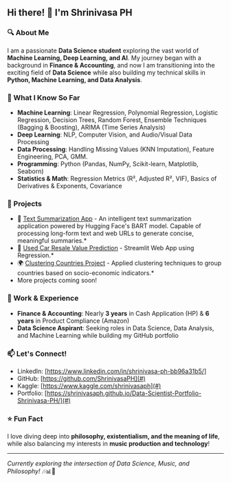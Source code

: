 ## Hi there! 👋 I'm Shrinivasa PH

### 🔍 About Me
I am a passionate **Data Science student** exploring the vast world of **Machine Learning, Deep Learning, and AI**. My journey began with a background in **Finance & Accounting**, and now I am transitioning into the exciting field of **Data Science** while also building my technical skills in **Python, Machine Learning, and Data Analysis**.

### 🧠 What I Know So Far
- **Machine Learning**: Linear Regression, Polynomial Regression, Logistic Regression, Decision Trees, Random Forest, Ensemble Techniques (Bagging & Boosting), ARIMA (Time Series Analysis)
- **Deep Learning**: NLP, Computer Vision, and Audio/Visual Data Processing
- **Data Processing**: Handling Missing Values (KNN Imputation), Feature Engineering, PCA, GMM.
- **Programming**: Python (Pandas, NumPy, Scikit-learn, Matplotlib, Seaborn)
- **Statistics & Math**: Regression Metrics (R², Adjusted R², VIF), Basics of Derivatives & Exponents, Covariance

### 🚀 Projects
- 🤖 [Text Summarization App](https://github.com/ShrinivasaPH/NLP-Summarizer) - An intelligent text summarization application powered by Hugging Face's BART model. Capable of processing long-form text and web URLs to generate concise, meaningful summaries.*
- 🔗 [Used Car Resale Value Prediction](https://github.com/ShrinivasaPH/Cars24-Resale-ML-Model) - Streamlit Web App using Regression.*
- 🌍 [Clustering Countries Project](https://github.com/ShrinivasaPH/ML-Clustering-Countries) - Applied clustering techniques to group countries based on socio-economic indicators.*
- More projects coming soon!

### 📌 Work & Experience
- **Finance & Accounting**: Nearly **3 years** in Cash Application (HP) & **6 years** in Product Compliance (Amazon)
- **Data Science Aspirant**: Seeking roles in Data Science, Data Analysis, and Machine Learning while building my GitHub portfolio

### 📫 Let's Connect!
- LinkedIn: [https://www.linkedin.com/in/shrinivasa-ph-bb96a31b5/]
- GitHub: [https://github.com/ShrinivasaPH](#)
- Kaggle: [https://www.kaggle.com/shrinivasaph](#)
- Portfolio: [https://shrinivasaph.github.io/Data-Scientist-Portfolio-Shrinivasa-PH/](#)

### ⭐ Fun Fact
I love diving deep into **philosophy, existentialism, and the meaning of life**, while also balancing my interests in **music production and technology**!

---
*Currently exploring the intersection of Data Science, Music, and Philosophy!* 🎶📊💭

